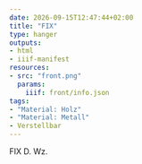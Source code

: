 ```yaml
---
date: 2026-09-15T12:47:44+02:00
title: "FIX"
type: hanger
outputs:
- html
- iiif-manifest
resources:
- src: "front.png"
  params:
    iiif: front/info.json
tags:
- "Material: Holz"
- "Material: Metall"
- Verstellbar
---
```


FIX D. Wz.
